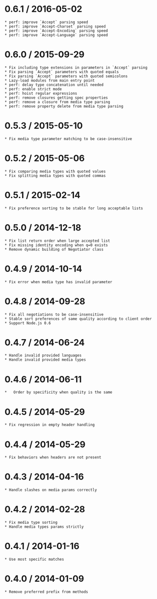 0.6.1 / 2016-05-02
==================

	* perf: improve `Accept` parsing speed
	* perf: improve `Accept-Charset` parsing speed
	* perf: improve `Accept-Encoding` parsing speed
	* perf: improve `Accept-Language` parsing speed

0.6.0 / 2015-09-29
==================

	* Fix including type extensions in parameters in `Accept` parsing
	* Fix parsing `Accept` parameters with quoted equals
	* Fix parsing `Accept` parameters with quoted semicolons
	* Lazy-load modules from main entry point
	* perf: delay type concatenation until needed
	* perf: enable strict mode
	* perf: hoist regular expressions
	* perf: remove closures getting spec properties
	* perf: remove a closure from media type parsing
	* perf: remove property delete from media type parsing

0.5.3 / 2015-05-10
==================

	* Fix media type parameter matching to be case-insensitive

0.5.2 / 2015-05-06
==================

	* Fix comparing media types with quoted values
	* Fix splitting media types with quoted commas

0.5.1 / 2015-02-14
==================

	* Fix preference sorting to be stable for long acceptable lists

0.5.0 / 2014-12-18
==================

	* Fix list return order when large accepted list
	* Fix missing identity encoding when q=0 exists
	* Remove dynamic building of Negotiator class

0.4.9 / 2014-10-14
==================

	* Fix error when media type has invalid parameter

0.4.8 / 2014-09-28
==================

	* Fix all negotiations to be case-insensitive
	* Stable sort preferences of same quality according to client order
	* Support Node.js 0.6

0.4.7 / 2014-06-24
==================

	* Handle invalid provided languages
	* Handle invalid provided media types

0.4.6 / 2014-06-11
==================

	*	Order by specificity when quality is the same

0.4.5 / 2014-05-29
==================

	* Fix regression in empty header handling

0.4.4 / 2014-05-29
==================

	* Fix behaviors when headers are not present

0.4.3 / 2014-04-16
==================

	* Handle slashes on media params correctly

0.4.2 / 2014-02-28
==================

	* Fix media type sorting
	* Handle media types params strictly

0.4.1 / 2014-01-16
==================

	* Use most specific matches

0.4.0 / 2014-01-09
==================

	* Remove preferred prefix from methods
